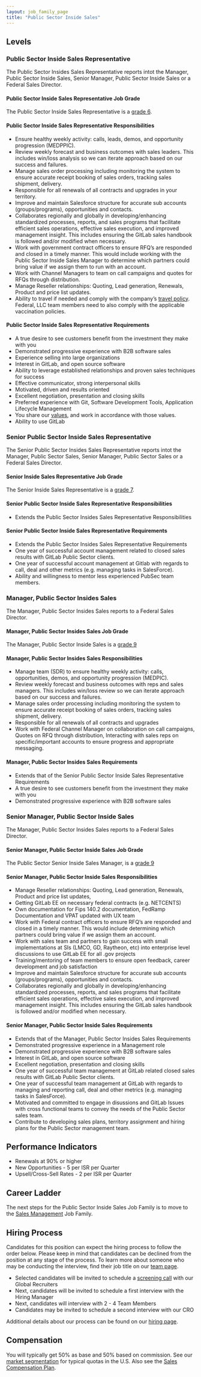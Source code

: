 ```yaml
---
layout: job_family_page
title: "Public Sector Inside Sales"
---
```


## Levels

### Public Sector Inside Sales Representative

The Public Sector Insides Sales Representative reports intot the Manager, Public Sector Inside Sales, Senior Manager, Public Sector Inside Sales or a Federal Sales Director.

#### Public Sector Inside Sales Representative Job Grade 

The Public Sector Inside Sales Representative is a [grade 6](/handbook/total-rewards/compensation/compensation-calculator/#gitlab-job-grades).

#### Public Sector Inside Sales Representative Responsibilities

 * Ensure healthy weekly activity: calls, leads, demos, and opportunity progression (MEDPPIC).
 * Review weekly forecast and business outcomes with sales leaders.  This includes win/loss analysis so we can iterate approach based on our success and failures.
 * Manage sales order processing including monitoring the system to ensure accurate receipt booking of sales orders, tracking sales shipment, delivery.
 * Responsible for all renewals of all contracts and upgrades in your territory.
 * Improve and maintain Salesforce structure for accurate sub accounts (groups/programs), opportunities and contacts.
 * Collaborates regionally and globally in developing/enhancing standardized processes, reports, and sales programs that facilitate efficient sales operations, effective sales execution, and improved management insight.  This includes ensuring the GitLab sales handbook is followed and/or modified when necessary.
* Work with government contract officers to ensure RFQ’s are responded and closed in a timely manner. This would include working with the Public Sector Inside Sales Manager to determine which partners could bring value if we assign them to run with an account.
* Work with Channel Managers to team on call campaigns and quotes for RFQs through distribution.
* Manage Reseller relationships: Quoting, Lead generation, Renewals, Product and price list updates.
* Ability to travel if needed and comply with the company’s [travel policy](https://about.gitlab.com/handbook/travel/#travel-guidance-covid-19). Federal, LLC team members need to also comply with the applicable vaccination policies. 

#### Public Sector Inside Sales Representative Requirements

* A true desire to see customers benefit from the investment they make with you
* Demonstrated progressive experience with B2B software sales
* Experience selling into large organizations
* Interest in GitLab, and open source software
* Ability to leverage established relationships and proven sales techniques for success
* Effective communicator, strong interpersonal skills
* Motivated, driven and results oriented
* Excellent negotiation, presentation and closing skills
* Preferred experience with Git, Software Development Tools, Application Lifecycle Management
* You share our [values](/handbook/values/), and work in accordance with those values.
* Ability to use GitLab

### Senior Public Sector Inside Sales Representative

The Senior Public Sector Insides Sales Representative reports intot the Manager, Public Sector Sales, Senior Manager, Public Sector Sales or a Federal Sales Director.

#### Senior Inside Sales Representative Job Grade 

The Senior Inside Sales Representative is a [grade 7](/handbook/total-rewards/compensation/compensation-calculator/#gitlab-job-grades).

#### Senior Public Sector Inside Sales Representative Responsibilities

* Extends the Public Sector Insides Sales Representative Responsibilities

#### Senior Public Sector Inside Sales Representative Requirements

* Extends the Public Sector Insides Sales Representative Requirements
* One year of successful account management related to closed sales results with GitLab Public Sector clients.
* One year of successful account management at Gitlab with regards to call, deal and other metrics (e.g. managing tasks in SalesForce).
* Ability and willingness to mentor less experienced PubSec team members.

### Manager, Public Sector Insides Sales

The Manager, Public Sector Insides Sales reports to a Federal Sales Director.

#### Manager, Public Sector Insides Sales Job Grade

The Manager, Public Sector Inside Sales is a [grade 9](https://about.gitlab.com/handbook/total-rewards/compensation/compensation-calculator/#gitlab-job-grades)
 
#### Manager, Public Sector Insides Sales Responsibilities

* Manage team (SDR) to ensure healthy weekly activity: calls, opportunities, demos, and opportunity progression (MEDPIC).
* Review weekly forecast and business outcomes with reps and sales managers.  This includes win/loss review so we can iterate approach based on our success and failures.
* Manage sales order processing including monitoring the system to ensure accurate receipt booking of sales orders, tracking sales shipment, delivery.
* Responsible for all renewals of all contracts and upgrades
* Work with Federal Channel Manager on collaboration on call campaigns, Quotes on RFQ through distribution, Interacting with sales reps on specific/important accounts to ensure progress and appropriate messaging.

#### Manager, Public Sector Insides Sales Requirements
 
* Extends that of the Senior Public Sector Inside Sales Representative Requirements
* A true desire to see customers benefit from the investment they make with you
* Demonstrated progressive experience with B2B software sales
  
### Senior Manager, Public Sector Inside Sales

The Manager, Public Sector Insides Sales reports to a Federal Sales Director.
 
#### Senior Manager, Public Sector Inside Sales Job Grade

The Public Sector Senior Inside Sales Manager, is a [grade 9](https://about.gitlab.com/handbook/total-rewards/compensation/compensation-calculator/#gitlab-job-grades)
 
#### Senior Manager, Public Sector Inside Sales Responsibilities
 
* Manage Reseller relationships: Quoting, Lead generation, Renewals, Product and price list updates,
* Getting GitLab EE on necessary federal contracts (e.g. NETCENTS)
* Own documentation for Fips 140.2 documentation, FedRamp Documentation and VPAT updated with UX team
* Work with Federal contract officers to ensure RFQ’s are responded and closed in a timely manner. This would include determining which partners could bring value if we assign them an account.
* Work with sales team and partners to gain success with small implementations at SIs (LMCO, GD, Raytheon, etc) into enterprise level discussions to use GitLab EE for all .gov projects
* Training/mentoring of team members to ensure open feedback, career development and job satisfaction
* Improve and maintain Salesforce structure for accurate sub accounts (groups/programs), opportunities and contacts.
* Collaborates regionally and globally in developing/enhancing standardized processes, reports, and sales programs that facilitate efficient sales operations, effective sales execution, and improved management insight.  This includes ensuring the GitLab sales handbook is followed and/or modified when necessary.
 
#### Senior Manager, Public Sector Inside Sales Requirements

* Extends that of the Manager, Public Sector Insides Sales Requirements 
* Demonstrated progressive experience in a Management role
* Demonstrated progressive experience with B2B software sales
* Interest in GitLab, and open source software
* Excellent negotiation, presentation and closing skills
* One year of successful team management at GitLab related closed sales results with GitLab Public Sector clients.
* One year of successful team management at GitLab with regards to managing and reporting call, deal and other metrics (e.g. managing tasks in SalesForce).
* Motivated and committed to engage in disussions and GitLab Issues with cross functional teams to convey the needs of the Public Sector sales team.
* Contribute to developing sales plans, territory assignment and hiring plans for the Public Sector management team.
 
## Performance Indicators
 
- Renewals at 90% or higher
- New Opportunities - 5 per ISR per Quarter
- Upsell/Cross-Sell Rates - 2 per ISR per Quarter
 
## Career Ladder
 
The next steps for the Public Sector Inside Sales Job Family is to move to the [Sales Management](/job-families/sales/area-sales-manager/) Job Family.
 
## Hiring Process
 
Candidates for this position can expect the hiring process to follow the order below. Please keep in mind that candidates can be declined from the position at any stage of the process. To learn more about someone who may be conducting the interview, find their job title on our [team page](/company/team).
 
* Selected candidates will be invited to schedule a [screening call](/handbook/hiring/#screening-call) with our Global Recruiters
* Next, candidates will be invited to schedule a first interview with the Hiring Manager
* Next, candidates will interview with 2 - 4 Team Members
* Candidates may be invited to schedule a second interview with our CRO

Additional details about our process can be found on our [hiring page](/handbook/hiring/).
 
## Compensation
 
You will typically get 50% as base and 50% based on commission. See our
[market segmentation](/handbook/sales/#market-segmentation) for
typical quotas in the U.S.
Also see the [Sales Compensation Plan](/handbook/finance/sales-comp-plan/).
